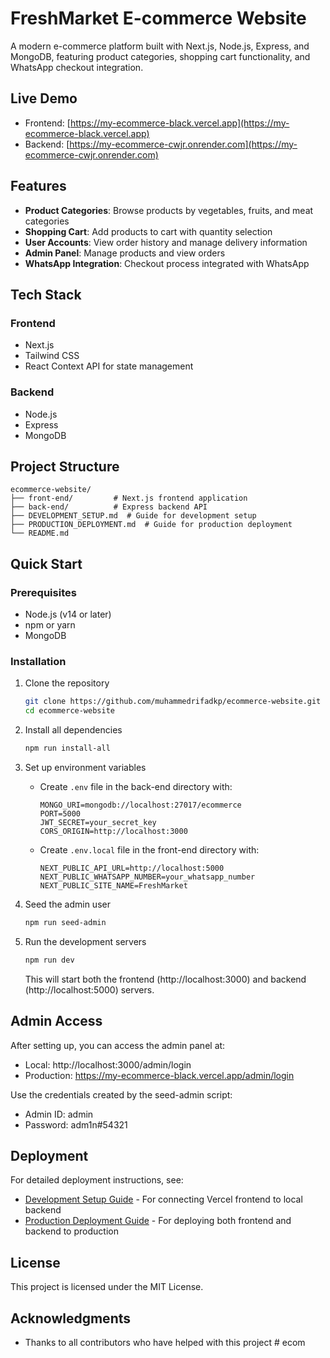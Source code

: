 # FreshMarket E-commerce Website

A modern e-commerce platform built with Next.js, Node.js, Express, and MongoDB, featuring product categories, shopping cart functionality, and WhatsApp checkout integration.

## Live Demo

- Frontend: [https://my-ecommerce-black.vercel.app](https://my-ecommerce-black.vercel.app)
- Backend: [https://my-ecommerce-cwjr.onrender.com](https://my-ecommerce-cwjr.onrender.com)

## Features

- **Product Categories**: Browse products by vegetables, fruits, and meat categories
- **Shopping Cart**: Add products to cart with quantity selection
- **User Accounts**: View order history and manage delivery information
- **Admin Panel**: Manage products and view orders
- **WhatsApp Integration**: Checkout process integrated with WhatsApp

## Tech Stack

### Frontend
- Next.js
- Tailwind CSS
- React Context API for state management

### Backend
- Node.js
- Express
- MongoDB

## Project Structure

```
ecommerce-website/
├── front-end/         # Next.js frontend application
├── back-end/          # Express backend API
├── DEVELOPMENT_SETUP.md  # Guide for development setup
├── PRODUCTION_DEPLOYMENT.md  # Guide for production deployment
└── README.md
```

## Quick Start

### Prerequisites
- Node.js (v14 or later)
- npm or yarn
- MongoDB

### Installation

1. Clone the repository
   ```bash
   git clone https://github.com/muhammedrifadkp/ecommerce-website.git
   cd ecommerce-website
   ```

2. Install all dependencies
   ```bash
   npm run install-all
   ```

3. Set up environment variables
   - Create `.env` file in the back-end directory with:
     ```
     MONGO_URI=mongodb://localhost:27017/ecommerce
     PORT=5000
     JWT_SECRET=your_secret_key
     CORS_ORIGIN=http://localhost:3000
     ```
   - Create `.env.local` file in the front-end directory with:
     ```
     NEXT_PUBLIC_API_URL=http://localhost:5000
     NEXT_PUBLIC_WHATSAPP_NUMBER=your_whatsapp_number
     NEXT_PUBLIC_SITE_NAME=FreshMarket
     ```

4. Seed the admin user
   ```bash
   npm run seed-admin
   ```

5. Run the development servers
   ```bash
   npm run dev
   ```

   This will start both the frontend (http://localhost:3000) and backend (http://localhost:5000) servers.

## Admin Access

After setting up, you can access the admin panel at:
- Local: http://localhost:3000/admin/login
- Production: https://my-ecommerce-black.vercel.app/admin/login

Use the credentials created by the seed-admin script:
- Admin ID: admin
- Password: adm1n#54321

## Deployment

For detailed deployment instructions, see:
- [Development Setup Guide](DEVELOPMENT_SETUP.md) - For connecting Vercel frontend to local backend
- [Production Deployment Guide](PRODUCTION_DEPLOYMENT.md) - For deploying both frontend and backend to production

## License

This project is licensed under the MIT License.

## Acknowledgments

- Thanks to all contributors who have helped with this project
#   e c o m  
 